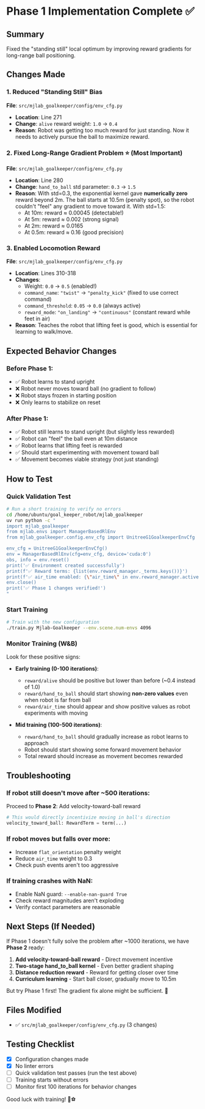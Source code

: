 # Phase 1 Implementation Complete ✅

## Summary

Fixed the "standing still" local optimum by improving reward gradients for long-range ball positioning.

## Changes Made

### 1. Reduced "Standing Still" Bias

**File**: `src/mjlab_goalkeeper/config/env_cfg.py`

- **Location**: Line 271
- **Change**: `alive` reward weight: `1.0` → `0.4`
- **Reason**: Robot was getting too much reward for just standing. Now it needs to actively pursue the ball to maximize reward.

### 2. Fixed Long-Range Gradient Problem ⭐ (Most Important)

**File**: `src/mjlab_goalkeeper/config/env_cfg.py`

- **Location**: Line 280
- **Change**: `hand_to_ball` std parameter: `0.3` → `1.5`
- **Reason**: With std=0.3, the exponential kernel gave **numerically zero** reward beyond 2m. The ball starts at 10.5m (penalty spot), so the robot couldn't "feel" any gradient to move toward it. With std=1.5:
  - At 10m: reward ≈ 0.00045 (detectable!)
  - At 5m: reward ≈ 0.002 (strong signal)
  - At 2m: reward ≈ 0.0165
  - At 0.5m: reward ≈ 0.16 (good precision)

### 3. Enabled Locomotion Reward

**File**: `src/mjlab_goalkeeper/config/env_cfg.py`

- **Location**: Lines 310-318
- **Changes**:
  - Weight: `0.0` → `0.5` (enabled!)
  - `command_name`: `"twist"` → `"penalty_kick"` (fixed to use correct command)
  - `command_threshold`: `0.05` → `0.0` (always active)
  - `reward_mode`: `"on_landing"` → `"continuous"` (constant reward while feet in air)
- **Reason**: Teaches the robot that lifting feet is good, which is essential for learning to walk/move.

## Expected Behavior Changes

### Before Phase 1:

- ✅ Robot learns to stand upright
- ❌ Robot never moves toward ball (no gradient to follow)
- ❌ Robot stays frozen in starting position
- ❌ Only learns to stabilize on reset

### After Phase 1:

- ✅ Robot still learns to stand upright (but slightly less rewarded)
- ✅ Robot can "feel" the ball even at 10m distance
- ✅ Robot learns that lifting feet is rewarded
- ✅ Should start experimenting with movement toward ball
- ✅ Movement becomes viable strategy (not just standing)

## How to Test

### Quick Validation Test

```bash
# Run a short training to verify no errors
cd /home/ubuntu/goal_keeper_robot/mjlab_goalkeeper
uv run python -c "
import mjlab_goalkeeper
from mjlab.envs import ManagerBasedRlEnv
from mjlab_goalkeeper.config.env_cfg import UnitreeG1GoalkeeperEnvCfg

env_cfg = UnitreeG1GoalkeeperEnvCfg()
env = ManagerBasedRlEnv(cfg=env_cfg, device='cuda:0')
obs, info = env.reset()
print('✅ Environment created successfully')
print(f'✅ Reward terms: {list(env.reward_manager._terms.keys())}')
print(f'✅ air_time enabled: {\"air_time\" in env.reward_manager.active_terms}')
env.close()
print('✅ Phase 1 changes verified!')
"
```

### Start Training

```bash
# Train with the new configuration
./train.py Mjlab-Goalkeeper --env.scene.num-envs 4096
```

### Monitor Training (W&B)

Look for these positive signs:

- **Early training (0-100 iterations)**:

  - `reward/alive` should be positive but lower than before (~0.4 instead of 1.0)
  - `reward/hand_to_ball` should start showing **non-zero values** even when robot is far from ball
  - `reward/air_time` should appear and show positive values as robot experiments with moving

- **Mid training (100-500 iterations)**:
  - `reward/hand_to_ball` should gradually increase as robot learns to approach
  - Robot should start showing some forward movement behavior
  - Total reward should increase as movement becomes rewarded

## Troubleshooting

### If robot still doesn't move after ~500 iterations:

Proceed to **Phase 2**: Add velocity-toward-ball reward

```python
# This would directly incentivize moving in ball's direction
velocity_toward_ball: RewardTerm = term(...)
```

### If robot moves but falls over more:

- Increase `flat_orientation` penalty weight
- Reduce `air_time` weight to 0.3
- Check push events aren't too aggressive

### If training crashes with NaN:

- Enable NaN guard: `--enable-nan-guard True`
- Check reward magnitudes aren't exploding
- Verify contact parameters are reasonable

## Next Steps (If Needed)

If Phase 1 doesn't fully solve the problem after ~1000 iterations, we have **Phase 2** ready:

1. **Add velocity-toward-ball reward** - Direct movement incentive
2. **Two-stage hand_to_ball kernel** - Even better gradient shaping
3. **Distance reduction reward** - Reward for getting closer over time
4. **Curriculum learning** - Start ball closer, gradually move to 10.5m

But try Phase 1 first! The gradient fix alone might be sufficient. 🎯

## Files Modified

- ✅ `src/mjlab_goalkeeper/config/env_cfg.py` (3 changes)

## Testing Checklist

- [x] Configuration changes made
- [x] No linter errors
- [ ] Quick validation test passes (run the test above)
- [ ] Training starts without errors
- [ ] Monitor first 100 iterations for behavior changes

Good luck with training! 🚀⚽
